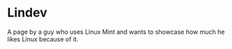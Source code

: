 # Lindev
A page by a guy who uses Linux Mint and wants to showcase how much he likes Linux because of it.
